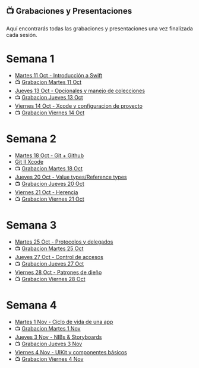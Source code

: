 ## 📺 Grabaciones y Presentaciones
Aquí encontrarás todas las grabaciones y presentaciones una vez finalizada cada sesión.

# Semana 1
- [Martes 11 Oct - Introducción a Swift](https://drive.google.com/file/d/1wjF9k6weNs7a_TxiOM2S6c_UYYFx4g6z/view?usp=sharing)
- 📺 [Grabacion Martes 11 Oct](https://drive.google.com/file/d/1kYSkjodzqM7tXlL-b_qadIeFutK1j6NH/view?usp=sharing)
- [Jueves 13 Oct - Opcionales y manejo de colecciones](https://drive.google.com/file/d/1GKCpve0gNY9T9LSd-5J1jfKo1xjkgOuY/view?usp=sharing)
- 📺 [Grabacion Jueves 13 Oct](https://drive.google.com/file/d/1blcuffCw1b6q4ARJxYVmcmR0ApD1xUxD/view?usp=sharing)
- [Viernes 14 Oct - Xcode y configuracion de proyecto](https://drive.google.com/file/d/14JMRn4aqss42_VD6UWDUJC_R2SSKZQG3/view?usp=sharing)
- 📺 [Grabacion Viernes 14 Oct](https://drive.google.com/file/d/1mRQP1bfo1Yu_YknGHgu8EiiHd5x6o8yw/view?usp=sharing)

# Semana 2
- [Martes 18 Oct - Git + Github](https://drive.google.com/file/d/1viLE3L2GlxJwLzU-jziLOH6Gur0aTPg9/view?usp=sharing)
- [Git II Xcode](https://drive.google.com/file/d/1TsGa7s5uWGOBZ9zj1RWEztXzT4CFdpM5/view?usp=sharing)
- 📺 [Grabacion Martes 18 Oct](https://drive.google.com/file/d/1TEGp5MdiVG6OBrFbncpJMKAopaT-DEdo/view?usp=sharing)
- [Jueves 20 Oct - Value types/Reference types](https://drive.google.com/file/d/1H_vu5TlG_L2TK6_ccA7_7wkg4r-p2Zsj/view?usp=sharing)
- 📺 [Grabacion Jueves 20 Oct](https://drive.google.com/file/d/1rm7MEaQjnr7IaTqr1ybmMz3HRH_yZWl0/view?usp=sharing)
- [Viernes 21 Oct - Herencia](https://drive.google.com/file/d/1c-K1l-5CX7fI7AjyKfU_x8R_fKT8CgIK/view?usp=sharing)
- 📺 [Grabacion Viernes 21 Oct](https://drive.google.com/file/d/1gJMvjlYgQyxaUHv0wZmCG3qXjFHoslbY/view?usp=sharing)

# Semana 3
- [Martes 25 Oct - Protocolos y delegados](https://drive.google.com/file/d/1_paAprCLoO0aMDGjD-e_Kbz58RHSptbu/view?usp=sharing)
- 📺 [Grabacion Martes 25 Oct](https://drive.google.com/file/d/1Dp5tRTLJL_64SkhehFn9MkXETgVYi_g-/view?usp=sharing)
- [Jueves 27 Oct - Control de accesos](https://drive.google.com/file/d/1Hh86G5JkV0qcuRdEIKaGfqpTT6K6Jaf3/view?usp=sharing)
- 📺 [Grabacion Jueves 27 Oct](https://drive.google.com/file/d/1aKkHHq3tJ1cogmoLGHZa6XihJCqGyO1X/view?usp=sharing)
- [Viernes 28 Oct - Patrones de dieño](https://drive.google.com/file/d/1AA3Zz3Qjv87UrTGn0B7PpyXR2hDEk6al/view?usp=sharing)
- 📺 [Grabacion Viernes 28 Oct](https://drive.google.com/file/d/1h0RBtC7usiDpcjvdljqa_KNe3d3B2TuR/view?usp=sharing)

# Semana 4
- [Martes 1 Nov - Ciclo de vida de una app](https://drive.google.com/file/d/1MfNI4DiKYXaKzCItTTPASVP6Gv9GC3B6/view?usp=sharing)
- 📺 [Grabacion Martes 1 Nov](https://drive.google.com/file/d/1owfh-BHROYMFg_LPIYi0mrP9k5ydzOc-/view?usp=sharing)
- [Jueves 3 Nov - NIBs & Storyboards](https://drive.google.com/file/d/17HCqzN-chyfTjLir4qPan874KIH4sUdN/view?usp=sharing)
- 📺 [Grabacion Jueves 3 Nov](https://drive.google.com/file/d/1QRrgVCCkH49KHfqBXYw-D7uGDmLDorko/view?usp=sharing)
- [Viernes 4 Nov - UIKit y componentes básicos](https://drive.google.com/file/d/1yEFbGXpUR7Zb8LlIkdN0vfgFvGvMAAy8/view?usp=sharing)
- 📺 [Grabacion Viernes 4 Nov](https://drive.google.com/file/d/1MAG9hHxwTI_tZ3A7fhyUm5KR3JDCFf35/view?usp=sharing)
